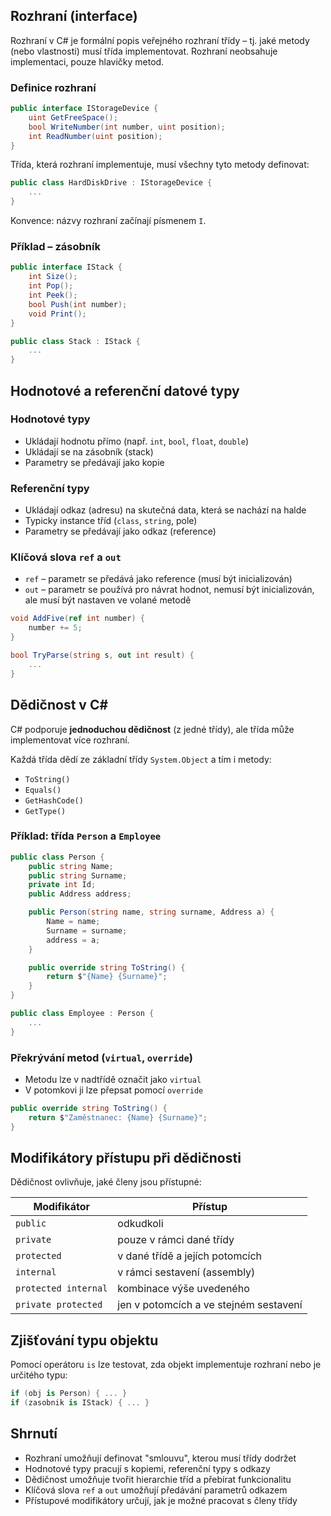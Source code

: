 ## Rozhraní (interface)

Rozhraní v C# je formální popis veřejného rozhraní třídy – tj. jaké metody (nebo vlastnosti) musí třída implementovat. Rozhraní neobsahuje implementaci, pouze hlavičky metod.

### Definice rozhraní
```csharp
public interface IStorageDevice {
    uint GetFreeSpace();
    bool WriteNumber(int number, uint position);
    int ReadNumber(uint position);
}
```

Třída, která rozhraní implementuje, musí všechny tyto metody definovat:
```csharp
public class HardDiskDrive : IStorageDevice {
    ...
}
```

Konvence: názvy rozhraní začínají písmenem `I`.

### Příklad – zásobník
```csharp
public interface IStack {
    int Size();
    int Pop();
    int Peek();
    bool Push(int number);
    void Print();
}

public class Stack : IStack {
    ...
}
```

## Hodnotové a referenční datové typy

### Hodnotové typy
- Ukládají hodnotu přímo (např. `int`, `bool`, `float`, `double`)
- Ukládají se na zásobník (stack)
- Parametry se předávají jako kopie

### Referenční typy
- Ukládají odkaz (adresu) na skutečná data, která se nachází na halde
- Typicky instance tříd (`class`, `string`, pole)
- Parametry se předávají jako odkaz (reference)

### Klíčová slova `ref` a `out`

- `ref` – parametr se předává jako reference (musí být inicializován)
- `out` – parametr se používá pro návrat hodnot, nemusí být inicializován, ale musí být nastaven ve volané metodě

```csharp
void AddFive(ref int number) {
    number += 5;
}

bool TryParse(string s, out int result) {
    ...
}
```

## Dědičnost v C#

C# podporuje **jednoduchou dědičnost** (z jedné třídy), ale třída může implementovat více rozhraní.

Každá třída dědí ze základní třídy `System.Object` a tím i metody:
- `ToString()`
- `Equals()`
- `GetHashCode()`
- `GetType()`

### Příklad: třída `Person` a `Employee`
```csharp
public class Person {
    public string Name;
    public string Surname;
    private int Id;
    public Address address;

    public Person(string name, string surname, Address a) {
        Name = name;
        Surname = surname;
        address = a;
    }

    public override string ToString() {
        return $"{Name} {Surname}";
    }
}

public class Employee : Person {
    ...
}
```

### Překrývání metod (`virtual`, `override`)
- Metodu lze v nadtřídě označit jako `virtual`
- V potomkovi ji lze přepsat pomocí `override`

```csharp
public override string ToString() {
    return $"Zaměstnanec: {Name} {Surname}";
}
```

## Modifikátory přístupu při dědičnosti

Dědičnost ovlivňuje, jaké členy jsou přístupné:

| Modifikátor         | Přístup                      |
|---------------------|------------------------------|
| `public`            | odkudkoli                    |
| `private`           | pouze v rámci dané třídy     |
| `protected`         | v dané třídě a jejích potomcích |
| `internal`          | v rámci sestavení (assembly) |
| `protected internal`| kombinace výše uvedeného     |
| `private protected` | jen v potomcích a ve stejném sestavení |

## Zjišťování typu objektu

Pomocí operátoru `is` lze testovat, zda objekt implementuje rozhraní nebo je určitého typu:

```csharp
if (obj is Person) { ... }
if (zasobnik is IStack) { ... }
```

## Shrnutí

- Rozhraní umožňují definovat "smlouvu", kterou musí třídy dodržet
- Hodnotové typy pracují s kopiemi, referenční typy s odkazy
- Dědičnost umožňuje tvořit hierarchie tříd a přebírat funkcionalitu
- Klíčová slova `ref` a `out` umožňují předávání parametrů odkazem
- Přístupové modifikátory určují, jak je možné pracovat s členy třídy

